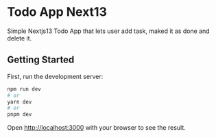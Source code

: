 # Todo App Next13

Simple Nextjs13 Todo App that lets user add task, maked it as done and delete it.   

## Getting Started

First, run the development server:

```bash
npm run dev
# or
yarn dev
# or
pnpm dev
```

Open [http://localhost:3000](http://localhost:3000) with your browser to see the result.
